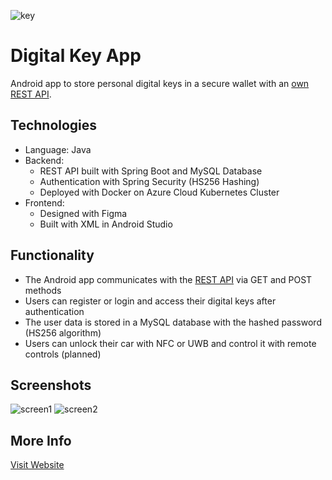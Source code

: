 ![key](https://user-images.githubusercontent.com/36485235/185005295-f0dd7ff1-90c3-49e6-b79c-2c73efda31c5.png)

# Digital Key App
Android app to store personal digital keys in a secure wallet with an [own REST API](https://github.com/jongwon254/Digital-Key-API).

## Technologies
- Language: Java
- Backend: 
  - REST API built with Spring Boot and MySQL Database
  - Authentication with Spring Security (HS256 Hashing) 
  - Deployed with Docker on Azure Cloud Kubernetes Cluster
- Frontend: 
  - Designed with Figma
  - Built with XML in Android Studio

## Functionality
- The Android app communicates with the [REST API](https://github.com/jongwon254/Digital-Key-API) via GET and POST methods
- Users can register or login and access their digital keys after authentication
- The user data is stored in a MySQL database with the hashed password (HS256 algorithm)
- Users can unlock their car with NFC or UWB and control it with remote controls (planned)

## Screenshots

![screen1](https://user-images.githubusercontent.com/36485235/171295679-69ed918b-31ac-43b5-8234-c751b263200f.png)
![screen2](https://user-images.githubusercontent.com/36485235/171295697-803b4d46-5f9e-4b15-b95f-4d03776a1d71.png)


## More Info
[Visit Website](https://jongwonlee.dev/digital-key-app)
